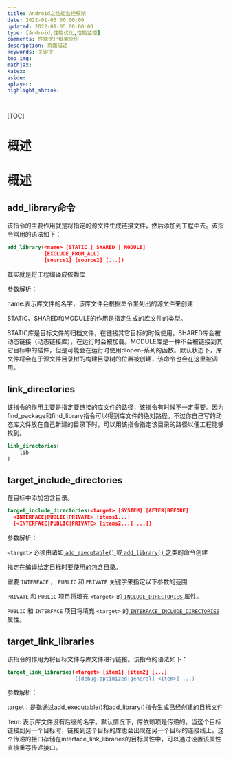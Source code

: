 ```yaml
---
title: Android之性能监控框架
date: 2022-01-05 00:00:00
updated: 2022-01-05 00:00:00
type: [Android,性能优化,性能监控]
comments: 性能优化框架介绍
description: 页面描述
keywords: 关键字
top_img:
mathjax:
katex:
aside:
aplayer:
highlight_shrink:

---
```


[TOC]

# 概述

# 概述









## add_library命令

该指令的主要作用就是将指定的源文件生成链接文件，然后添加到工程中去。该指令常用的语法如下：

```cmake
add_library(<name> [STATIC | SHARED | MODULE]
            [EXCLUDE_FROM_ALL]
            [source1] [source2] [...])
```

其实就是将工程编译成依赖库

参数解析：

name:表示库文件的名字，该库文件会根据命令里列出的源文件来创建

STATIC、SHARED和MODULE的作用是指定生成的库文件的类型。

STATIC库是目标文件的归档文件，在链接其它目标的时候使用。SHARED库会被动态链接（动态链接库），在运行时会被加载。MODULE库是一种不会被链接到其它目标中的插件，但是可能会在运行时使用dlopen-系列的函数。默认状态下，库文件将会在于源文件目录树的构建目录树的位置被创建，该命令也会在这里被调用。



## link_directories

该指令的作用主要是指定要链接的库文件的路径，该指令有时候不一定需要。因为find_package和find_library指令可以得到库文件的绝对路径。不过你自己写的动态库文件放在自己新建的目录下时，可以用该指令指定该目录的路径以便工程能够找到。

```cmake
link_directories(
    lib
)
```







## target_include_directories

在目标中添加包含目录。

```cmake
target_include_directories(<target> [SYSTEM] [AFTER|BEFORE]
  <INTERFACE|PUBLIC|PRIVATE> [items1...]
  [<INTERFACE|PUBLIC|PRIVATE> [items2...] ...])
```

参数解析：

 `<target>` 必须由诸如[ `add_executable()` ](https://runebook.dev/zh-CN/docs/cmake/command/add_executable#command:add_executable)或[ `add_library()` 之](https://runebook.dev/zh-CN/docs/cmake/command/add_library#command:add_library)类的命令创建

指定在编译给定目标时要使用的包含目录。

需要 `INTERFACE` ， `PUBLIC` 和 `PRIVATE` 关键字来指定以下参数的范围

 `PRIVATE` 和 `PUBLIC` 项目将填充 `<target>` 的[ `INCLUDE_DIRECTORIES` ](https://runebook.dev/zh-CN/docs/cmake/prop_tgt/include_directories#prop_tgt:INCLUDE_DIRECTORIES)属性。 

`PUBLIC` 和 `INTERFACE` 项目将填充 `<target>` 的[ `INTERFACE_INCLUDE_DIRECTORIES` ](https://runebook.dev/zh-CN/docs/cmake/prop_tgt/interface_include_directories#prop_tgt:INTERFACE_INCLUDE_DIRECTORIES)属性。



## target_link_libraries

该指令的作用为将目标文件与库文件进行链接。该指令的语法如下：

```cmake
target_link_libraries(<target> [item1] [item2] [...]
                      [[debug|optimized|general] <item>] ...)
```

参数解析：

target：是指通过add_executable()和add_library()指令生成已经创建的目标文件

item: 表示库文件没有后缀的名字。默认情况下，库依赖项是传递的。当这个目标链接到另一个目标时，链接到这个目标的库也会出现在另一个目标的连接线上。这个传递的接口存储在interface_link_libraries的目标属性中，可以通过设置该属性直接重写传递接口。